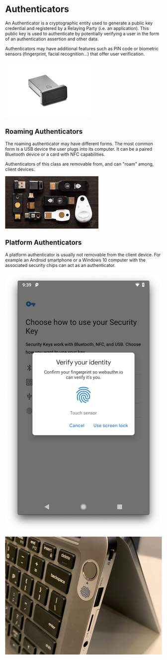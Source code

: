 # Authenticators

An Authenticator is a cryptographic entity used to generate a public key credential and registered by a Relaying Party \(i.e. an application\). This public key is used to authenticate by potentially verifying a user in the form of an authentication assertion and other data.

Authenticators may have additional features such as PIN code or biometric sensors \(fingerprint, facial recognition…\) that offer user verification.

![USB device with fingerprint reader](../.gitbook/assets/images.jpeg)

## Roaming Authenticators

The roaming authenticator may have different forms. The most common form is a USB device the user plugs into its computer. It can be a paired Bluetooth device or a card with NFC capabilities.

Authenticators of this class are removable from, and can "roam" among, client devices.

![Webauthn compatible devices](../.gitbook/assets/fido2.jpeg)

## Platform Authenticators

A platform authenticator is usually not removable from the client device. For example an Android smartphone or a Windows 10 computer with the associated security chips can act as an authenticator.

![Android screenshot](../.gitbook/assets/webauthn-android-fennec.png)

![Fingerprint reader on a laptop](../.gitbook/assets/master.jpg)



